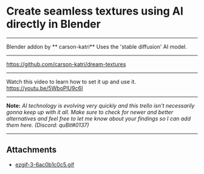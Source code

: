 # Create seamless textures using AI directly in Blender

---

Blender addon by ** carson-katri**
Uses the 'stable diffusion' AI model.

---

https://github.com/carson-katri/dream-textures

---

Watch this video to learn how to set it up and use it.
https://youtu.be/5WboPlU9c6I

---

**Note:** *AI technology is evolving very quickly and this trello isn't necessarily gonna keep up with it all. Make sure to check for newer and better alternatives and feel free to let me know about your findings so I can add them here. (Discord: quBit#0137)*

---

## Attachments

- [ezgif-3-6ac0b1c0c5.gif](https://trello.com/1/cards/63361d3290678f00e6e5d7af/attachments/63361f4ff86300031dab261e/download/ezgif-3-6ac0b1c0c5.gif)
